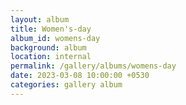 ```yaml
---
layout: album
title: Women's-day
album_id: womens-day
background: album
location: internal
permalink: /gallery/albums/womens-day
date: 2023-03-08 10:00:00 +0530
categories: gallery album
---
```

